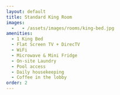 ```yaml
---
layout: default
title: Standard King Room
images:
  -   - /assets/images/rooms/king-bed.jpg
amenities:
  - 1 King Bed
  - Flat Screen TV + DirecTV
  - WiFi
  - Microwave & Mini Fridge
  - On-site Laundry
  - Pool access
  - Daily housekeeping
  - Coffee in the lobby
order: 2
---
```

